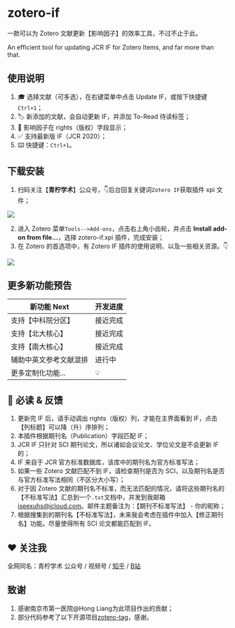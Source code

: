 # zotero-if
一款可以为 Zotero 文献更新【影响因子】的效率工具，不过不止于此。

An efficient tool for updating JCR IF for Zotero Items, and far more than that.



## 使用说明

1. 🎓 选择文献（可多选），在右键菜单中点击 Update IF，或按下快捷键`Ctrl+1`；
2. 🏷️ 新添加的文献，会自动更新 IF，并添加 To-Read 待读标签；
3. 📌 影响因子在 rights（版权）字段显示；
4. ✅ 支持最新版 IF（JCR 2020）；
5. ⌨️ 快捷键：`Ctrl+1`。



## 下载安装

1. 扫码关注【**青柠学术**】公众号，👇后台回复关键词`Zotero IF`获取插件 xpi 文件；

![](https://figurebed-iseex.oss-cn-hangzhou.aliyuncs.com/img/20211230211706.png)

2. 进入 Zotero 菜单`Tools-->Add-ons`，点击右上角小齿轮，并点击 **Install add-on from file...**，选择 zotero-if.xpi 插件，完成安装；
3. 在 Zotero 的首选项中，有 Zotero IF 插件的使用说明、以及一些相关资源。👇

![](https://figurebed-iseex.oss-cn-hangzhou.aliyuncs.com/img/20211230211442.png)

## 更多新功能预告



| 新功能 Next            | 开发进度 |
| ---------------------- | -------- |
| 支持【中科院分区】     | 接近完成 |
| 支持【北大核心】       | 接近完成 |
| 支持【南大核心】       | 接近完成 |
| 辅助中英文参考文献混排 | 进行中   |
| 更多定制化功能...      | 💡        |



## 🔔 必读 & 反馈


1. 更新完 IF 后，请手动调出 rights（版权）列，才能在主界面看到 IF，点击【列标题】可以降（升）序排列；
2. 本插件根据期刊名（Publication）字段匹配 IF；
3. JCR IF 只针对 SCI 期刊论文，所以诸如会议论文、学位论文是不会更新 IF的；
4. IF 来自于 JCR 官方标准数据库，该库中的期刊名为官方标准写法；
5. 如果一些 Zotero 文献匹配不到 IF，请检查期刊是否为 SCI，以及期刊名是否与官方标准写法相同（不区分大小写）；
6. 对于因 Zotero 文献的期刊名不标准，而无法匹配的情况，请将这些期刊名的【不标准写法】汇总到一个`.txt`文档中，并发到我邮箱 iseexuhs@icloud.com。邮件主题备注为：【期刊不标准写法】 - 你的昵称；
7. 根据搜集到的期刊名【不标准写法】，未来我会考虑在插件中加入【修正期刊名】功能。尽量使得所有 SCI 论文都能匹配到 IF。

## ❤️ 关注我

全网同名：青柠学术   公众号 / 视频号 / [知乎](https://www.zhihu.com/people/qnscholar) / [B站](https://space.bilibili.com/524598505)



## 致谢

1. 感谢南京市第一医院@Hong Liang为此项目作出的贡献；
1. 部分代码参考了以下开源项目[zotero-tag](https://github.com/windingwind/zotero-tag)，感谢。
